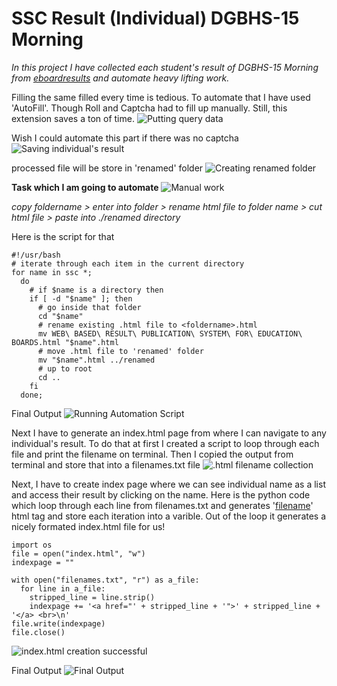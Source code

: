 # SSC Result (Individual) DGBHS-15 Morning

*In this project I have collected each student's result of DGBHS-15 Morning from [eboardresults](https://eboardresults.com/) and automate heavy lifting work.*

Filling the same filled every time is tedious. To automate that I have used 'AutoFill'. Though Roll and Captcha had to fill up manually. Still, this extension saves a ton of time.
![Putting query data](https://i.imgur.com/KPkGJHf.gif)

Wish I could automate this part if there was no captcha
![Saving individual's result](https://i.imgur.com/KgqSkti.gif)

processed file will be store in 'renamed' folder
![Creating renamed folder](https://i.imgur.com/puPFndp.gif)

**Task which I am going to automate**
![Manual work](https://i.imgur.com/OyOhqR1.gif)

*copy foldername > enter into folder > rename html file to folder name > cut html file > paste into ./renamed directory*

Here is the script for that

    #!/usr/bash
    # iterate through each item in the current directory
    for name in ssc *;
      do
	    # if $name is a directory then
        if [ -d "$name" ]; then
	      # go inside that folder
          cd "$name"
          # rename existing .html file to <foldername>.html
          mv WEB\ BASED\ RESULT\ PUBLICATION\ SYSTEM\ FOR\ EDUCATION\ BOARDS.html "$name".html
          # move .html file to 'renamed' folder
          mv "$name".html ../renamed
          # up to root
          cd ..
        fi
      done;
      
Final Output
![Running Automation Script](https://i.imgur.com/cMqeN63.gif)

Next I have to generate an index.html page from where I can navigate to any individual's result. To do that at first I created a script to loop through each file and print the filename on terminal. Then I copied the output from terminal and store that into a filenames.txt file
![.html filename collection](https://i.imgur.com/rBpXd9O.png)

Next, I have to create index page where we can see individual name as a list and access their result by clicking on the name. Here is the python code which loop through each line from filenames.txt and generates '<a href='filename'>filename</a>' html tag and store each iteration into a varible. Out of the loop it generates a nicely formated index.html file for us!

	import os
	file = open("index.html", "w")
	indexpage = ""

	with open("filenames.txt", "r") as a_file:
	  for line in a_file:
	    stripped_line = line.strip()
	    indexpage += '<a href="' + stripped_line + '">' + stripped_line + '</a> <br>\n'
	file.write(indexpage)
	file.close()

![index.html creation successful](https://i.imgur.com/oEWhElD.png)

Final Output
![Final Output](https://i.imgur.com/leWGp6z.gif)
